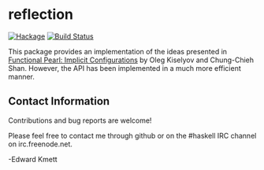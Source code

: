 reflection
==========

[![Hackage](https://img.shields.io/hackage/v/reflection.svg)](https://hackage.haskell.org/package/reflection) [![Build Status](https://secure.travis-ci.org/ekmett/reflection.png?branch=master)](http://travis-ci.org/ekmett/reflection)

This package provides an implementation of the ideas presented in [Functional Pearl: Implicit Configurations](http://okmij.org/ftp/Haskell/tr-15-04.pdf) by Oleg Kiselyov and Chung-Chieh Shan. However, the API has been implemented in a much more efficient manner.

Contact Information
-------------------

Contributions and bug reports are welcome!

Please feel free to contact me through github or on the #haskell IRC channel on irc.freenode.net.

-Edward Kmett
